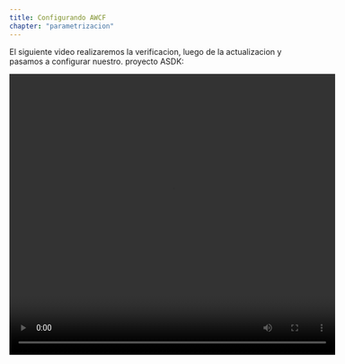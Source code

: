 ```yaml
---
title: Configurando AWCF
chapter: "parametrizacion"
---
```


El siguiente video realizaremos la verificacion, luego de la actualizacion y pasamos a configurar nuestro. proyecto ASDK:

<video width="580" height="500" controls> <source src="*" type="video/mp4"> Your browser does not support the video tag. </video>
